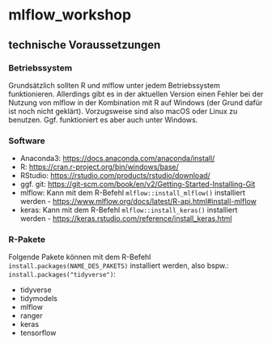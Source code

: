 # mlflow_workshop

## technische Voraussetzungen

### Betriebssystem
Grundsätzlich sollten R und mlflow unter jedem Betriebssystem funktionieren. Allerdings gibt es in der aktuellen Version einen Fehler bei der Nutzung von mlflow in der Kombination mit R auf Windows (der Grund dafür ist noch nicht geklärt). Vorzugsweise sind also macOS oder Linux zu benutzen. Ggf. funktioniert es aber auch unter Windows.

### Software
* Anaconda3: https://docs.anaconda.com/anaconda/install/
* R: https://cran.r-project.org/bin/windows/base/
* RStudio: https://rstudio.com/products/rstudio/download/
* ggf. git: https://git-scm.com/book/en/v2/Getting-Started-Installing-Git
* mlflow: Kann mit dem R-Befehl `mlflow::install_mlflow()` installiert werden - https://www.mlflow.org/docs/latest/R-api.html#install-mlflow
* keras: Kann mit dem R-Befehl `mlflow::install_keras()` installiert werden - https://keras.rstudio.com/reference/install_keras.html

### R-Pakete
Folgende Pakete können mit dem R-Befehl `install.packages(NAME_DES_PAKETS)` installiert werden, also bspw.: `install.packages("tidyverse")`:

* tidyverse
* tidymodels
* mlflow
* ranger
* keras
* tensorflow
